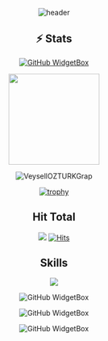 
<div align="center">

![header](https://capsule-render.vercel.app/api?type=waving&color=0:EEFF00,100:a82da8&height=300&section=header&text=VeyselOZTURK%20&fontSize=90&animation=fadeIn&fontAlignY=38&desc=Welcome%20to%20%20my%20profile%20&descAlignY=51&descAlign=62)

## ⚡ Stats 
[![GitHub WidgetBox](https://github-widgetbox.vercel.app/api/profile?username=VeysellOZTURK&data=followers,repositories,stars,commits)]()

<img height="180em" src="https://github-readme-stats.vercel.app/api?username=VeysellOZTURK&count_private=true&theme=radical&show_icons=true&hide=stars"/>



![VeysellOZTURKGrap](https://github-readme-activity-graph.vercel.app/graph?username=VeysellOZTURK&hide_border=true&theme=xcode)
  
[![trophy](https://github-profile-trophy.vercel.app/?username=VeysellOZTURK)]([https://github.com/ryo-ma/github-profile-trophy](https://github.com/VeysellOZTURK))
  
  
## Hit Total
![](https://komarev.com/ghpvc/?username=VeysellOZTURK)
[![Hits](https://hits.seeyoufarm.com/api/count/incr/badge.svg?url=https%3A%2F%2Fgithub.com%2FVeysellOZTURK&count_bg=%23FF0071&title_bg=%23555555&icon=&icon_color=%23724040&title=hits&edge_flat=false)]()
  
## Skills

![](https://github-widgetbox.vercel.app/api/skills?names=js,ts,python,mongodb,json,csharp,java&includeNames=true)
  
 ![GitHub WidgetBox](https://github-widgetbox.vercel.app/api/skills?tools=git,npm,nodejs&includeNames=true)
 
 ![GitHub WidgetBox](https://github-widgetbox.vercel.app/api/skills?frameworks=bootstrap,tailwind,react,electron,dotnet&includeNames=true)
  
 ![GitHub WidgetBox](https://github-widgetbox.vercel.app/api/skills?software=linux,vscode,windows&includeNames=true)
  

</div>
